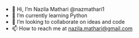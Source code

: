 - 👋 Hi, I’m Nazila Mathari @nazmathari1
- 🌱 I’m currently learning Python
- 💞️ I’m looking to collaborate on ideas and code
- 📫 How to reach me at nazila.mathari@gmail.com

<!---
nazmathari1/nazmathari1 is a ✨ special ✨ repository because its `README.md` (this file) appears on your GitHub profile.
You can click the Preview link to take a look at your changes.
--->
